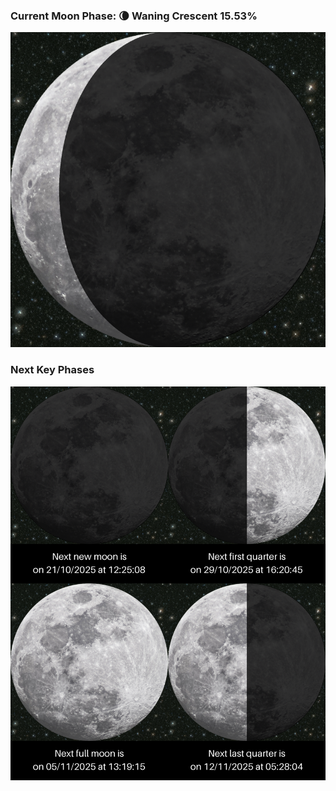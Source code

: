### Current Moon Phase: 🌘 Waning Crescent 15.53%
![Moon Phase](moonphase.png)
### Next Key Phases
![Gallery](gallery.png)